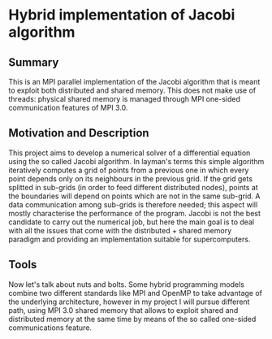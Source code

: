 # Hybrid implementation of Jacobi algorithm

## Summary
This is an MPI parallel implementation of the Jacobi algorithm that is meant to exploit both distributed and shared memory.
This does not make use of threads: physical shared memory is managed through MPI one-sided communication features of MPI 3.0.

## Motivation and Description
This project aims to develop a numerical solver of a differential equation using the so called Jacobi algorithm. In layman's terms this simple algorithm iteratively computes a grid of points from a previous one in which every point depends only on its neighbours in the previous grid. If the grid gets splitted in sub-grids (in order to feed different distributed nodes), points at the boundaries will depend on points which are not in the same sub-grid. A data communication among sub-grids is therefore needed; this aspect will mostly characterise the performance of the program.
Jacobi is not the best candidate to carry out the numerical job, but here the main goal is to deal with all the issues that come with the distributed + shared memory paradigm and providing an implementation suitable for supercomputers.

## Tools
Now let's talk about nuts and bolts. Some hybrid programming models combine two different standards like MPI and OpenMP to take advantage of the underlying architecture, however in my project I will pursue different path, using MPI 3.0 shared memory that allows to exploit shared and distributed memory at the same time by means of the so called one-sided communications feature. 
